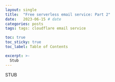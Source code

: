 ```yaml
---
layout: single
title:  "Free serverless email service: Part 2"
date:   2023-06-15 # date
categories: posts
tags: tags: cloudflare email service

toc: true
toc_sticky: true
toc_label: Table of Contents

excerpt: >-
  Stub
---
```


STUB